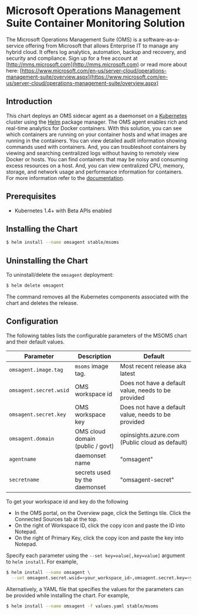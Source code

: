# Microsoft Operations Management Suite Container Monitoring Solution

The Microsoft Operations Management Suite (OMS) is a software-as-a-service offering from Microsoft that allows Enterprise IT to manage any hybrid cloud. It offers log analytics, automation, backup and recovery, and security and compliance.  Sign up for a free account at [http://mms.microsoft.com](http://mms.microsoft.com) or read more about here: [https://www.microsoft.com/en-us/server-cloud/operations-management-suite/overview.aspx](https://www.microsoft.com/en-us/server-cloud/operations-management-suite/overview.aspx)

## Introduction

This chart deploys an OMS sidecar agent as a daemonset on a [Kubernetes](http://kubernetes.io) cluster using the [Helm](https://helm.sh) package manager. The OMS agent enables rich and real-time analytics for Docker containers. With this solution, you can see which containers are running on your container hosts and what images are running in the containers. You can view detailed audit information showing commands used with containers. And, you can troubleshoot containers by viewing and searching centralized logs without having to remotely view Docker or hosts. You can find containers that may be noisy and consuming excess resources on a host. And, you can view centralized CPU, memory, storage, and network usage and performance information for containers. For more information refer to the [documentation](https://docs.microsoft.com/en-us/azure/log-analytics/log-analytics-containers).

## Prerequisites

- Kubernetes 1.4+ with Beta APIs enabled

## Installing the Chart

```bash
$ helm install --name omsagent stable/msoms
```

## Uninstalling the Chart

To uninstall/delete the `omsagent` deployment:

```bash
$ helm delete omsagent
```

The command removes all the Kubernetes components associated with the chart and deletes the release.

## Configuration

The following tables lists the configurable parameters of the MSOMS chart and their default values.

| Parameter                  | Description                        | Default                                                    |
| -----------------------    | ---------------------------------- | ---------------------------------------------------------- |
| `omsagent.image.tag`       | `msoms` image tag.                 | Most recent release aka latest                             |
| `omsagent.secret.wsid`     | OMS workspace id                   | Does not have a default value, needs to be provided        |
| `omsagent.secret.key`      | OMS workspace key                  | Does not have a default value, needs to be provided        |
| `omsagent.domain`          | OMS cloud domain (public / govt)   | opinsights.azure.com (Public cloud as default)             |
| `agentname`                | daemonset name                     | "omsagent"                                                 |
| `secretname`               | secrets used by the daemonset      | "omsagent-secret"                                          |

To get your workspace id and key do the following
- In the OMS portal, on the Overview page, click the Settings tile. Click the Connected Sources tab at the top.
- On the right of Workspace ID, click the copy icon and paste the ID into Notepad.
- On the right of Primary Key, click the copy icon and paste the key into Notepad.

Specify each parameter using the `--set key=value[,key=value]` argument to `helm install`. For example,

```bash
$ helm install --name omsagent \
  --set omsagent.secret.wsid=<your_workspace_id>,omsagent.secret.key=<your_workspace_key>

```

Alternatively, a YAML file that specifies the values for the parameters can be provided while installing the chart. For example,

```bash
$ helm install --name omsagent -f values.yaml stable/msoms
```
